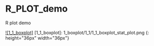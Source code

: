# R_PLOT_demo
 R plot demo

[![1_1_boxplot]](./1_boxplot/1_1/)
[1_1_boxplot]: 1_boxplot/1_1/1_1_boxplot_stat_plot.png
{: height="36px" width="36px"}